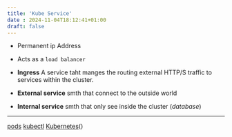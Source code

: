 ```yaml
---
title: 'Kube Service'
date : 2024-11-04T18:12:41+01:00
draft: false
---
```

* Permanent ip Address 
* Acts as a `load balancer`

* **Ingress**  A service taht manges the  routing external HTTP/S traffic to services within the cluster.
* **External service** smth that connect to the outside world 
* **Internal service**  smth that only see inside the cluster (*database*)


-----------------------------------
[pods](/Notes/posts/CKA/pods)
[kubectl](/Notes/posts/CKA/kubectl)
[Kubernetes](/Notes/posts/CKA/Kubernetes)()
